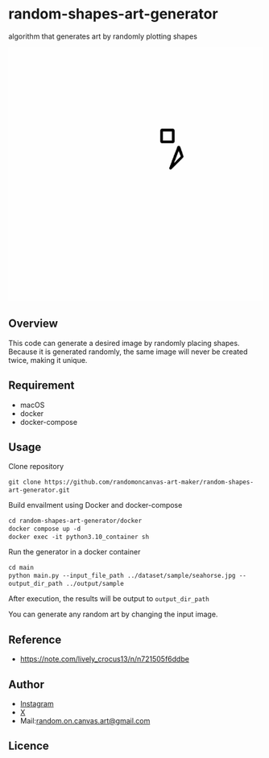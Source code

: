 # random-shapes-art-generator
algorithm that generates art by randomly plotting shapes

![gif](https://github.com/randomoncanvas-art-maker/random-shapes-art-generator/blob/main/materials/sample_animation_seahorse.GIF)

## Overview
This code can generate a desired image by randomly placing shapes.
Because it is generated randomly, the same image will never be created twice, making it unique.

## Requirement
- macOS
- docker
- docker-compose

## Usage
Clone repository
```
git clone https://github.com/randomoncanvas-art-maker/random-shapes-art-generator.git
```
Build envailment using Docker and docker-compose
```
cd random-shapes-art-generator/docker
docker compose up -d
docker exec -it python3.10_container sh
```
Run the generator in a docker container
```
cd main
python main.py --input_file_path ../dataset/sample/seahorse.jpg --output_dir_path ../output/sample
```
After execution, the results will be output to `output_dir_path`

You can generate any random art by changing the input image.

## Reference
- https://note.com/lively_crocus13/n/n721505f6ddbe

## Author
- [Instagram](https://www.instagram.com/random.on.canvas_art?igsh=dTRkaGRwZ3NnNXBo&utm_source=qr)
- [X](https://x.com/randomoncanvas?s=21&t=FNt_GNO6GCVhZ_ytUxNxKw)
- Mail:random.on.canvas.art@gmail.com

## Licence

